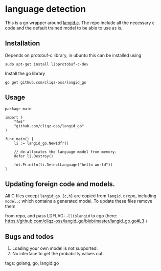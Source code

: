 # language detection

This is a go wrapper around [langid.c](https://github.com/saffsd/langid.c). The
repo include all the necessary c code and the default trained model to be able
to use as is.

## Installation
Depends on protobuf-c library, in ubuntu this can be installed using
```
sudo apt-get install libprotobuf-c-dev
```

Install the go library
```
go get github.com/cliqz-oss/langid_go
```

## Usage
```golang
package main

import (
	"fmt"
	"github.com/cliqz-oss/langid_go"
)

func main() {
	li := langid_go.NewIdfr()
    
    // de-allocates the language model from memory.
	defer li.Destroy()
    
	fmt.Println(li.DetectLanguage("hello world"))
}

```
## Updating foreign code and models.
All C files except `langid_go.{c,h}` are copied from `langid.c` repo, including
`model.c` which contains a generated model. To update these files remove them

from repo, and pass LDFLAG: `-lliblangid` to cgo (here: 
https://github.com/cliqz-oss/langid_go/blob/master/langid_go.go#L3
)


## Bugs and todos
1. Loading your own model is not supported.
2. No interface to get the probability values out.

tags: golang, go, langid.go
